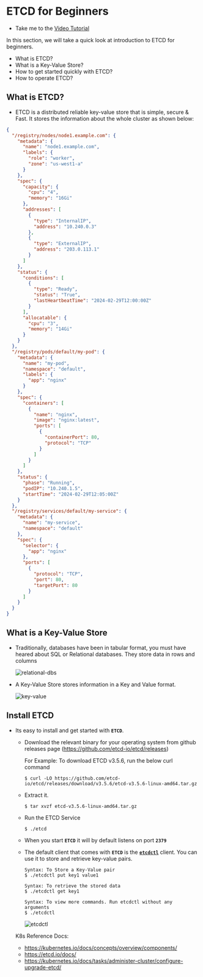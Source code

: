 # ETCD for Beginners

- Take me to the [Video Tutorial](https://kodekloud.com/topic/etcd-for-beginners/)

In this section, we will take a quick look at introduction to ETCD for beginners.

- What is ETCD?
- What is a Key-Value Store?
- How to get started quickly with ETCD?
- How to operate ETCD?

## What is ETCD?

- ETCD is a distributed reliable key-value store that is simple, secure & Fast. It stores the information about the whole cluster as shown below:

```json
{
  "/registry/nodes/node1.example.com": {
    "metadata": {
      "name": "node1.example.com",
      "labels": {
        "role": "worker",
        "zone": "us-west1-a"
      }
    },
    "spec": {
      "capacity": {
        "cpu": "4",
        "memory": "16Gi"
      },
      "addresses": [
        {
          "type": "InternalIP",
          "address": "10.240.0.3"
        },
        {
          "type": "ExternalIP",
          "address": "203.0.113.1"
        }
      ]
    },
    "status": {
      "conditions": [
        {
          "type": "Ready",
          "status": "True",
          "lastHeartbeatTime": "2024-02-29T12:00:00Z"
        }
      ],
      "allocatable": {
        "cpu": "3",
        "memory": "14Gi"
      }
    }
  },
  "/registry/pods/default/my-pod": {
    "metadata": {
      "name": "my-pod",
      "namespace": "default",
      "labels": {
        "app": "nginx"
      }
    },
    "spec": {
      "containers": [
        {
          "name": "nginx",
          "image": "nginx:latest",
          "ports": [
            {
              "containerPort": 80,
              "protocol": "TCP"
            }
          ]
        }
      ]
    },
    "status": {
      "phase": "Running",
      "podIP": "10.240.1.5",
      "startTime": "2024-02-29T12:05:00Z"
    }
  },
  "/registry/services/default/my-service": {
    "metadata": {
      "name": "my-service",
      "namespace": "default"
    },
    "spec": {
      "selector": {
        "app": "nginx"
      },
      "ports": [
        {
          "protocol": "TCP",
          "port": 80,
          "targetPort": 80
        }
      ]
    }
  }
}

```

## What is a Key-Value Store

- Traditionally, databases have been in tabular format, you must have heared about SQL or Relational databases. They store data in rows and columns

  ![relational-dbs](../../images/relational-dbs.PNG)
- A Key-Value Store stores information in a Key and Value format.

  ![key-value](../../images/key-value.PNG)

## Install ETCD

- Its easy to install and get started with **`ETCD`**.

  - Download the relevant binary for your operating system from github releases page (https://github.com/etcd-io/etcd/releases)

    For Example: To download ETCD v3.5.6, run the below curl command

    ```
    $ curl -LO https://github.com/etcd-io/etcd/releases/download/v3.5.6/etcd-v3.5.6-linux-amd64.tar.gz
    ```
  - Extract it.

    ```
    $ tar xvzf etcd-v3.5.6-linux-amd64.tar.gz
    ```
  - Run the ETCD Service

    ```
    $ ./etcd
    ```
  - When you start **`ETCD`** it will by default listens on port **`2379`**
  - The default client that comes with **`ETCD`** is the [**`etcdctl`**](https://github.com/etcd-io/etcd/tree/main/etcdctl) client. You can use it to store and retrieve key-value pairs.

    ```
    Syntax: To Store a Key-Value pair
    $ ./etcdctl put key1 value1
    ```
    ```
    Syntax: To retrieve the stored data
    $ ./etcdctl get key1
    ```
    ```
    Syntax: To view more commands. Run etcdctl without any arguments
    $ ./etcdctl
    ```
    ![etcdctl](../../images/etcdctl.PNG)

  K8s Reference Docs:

  - https://kubernetes.io/docs/concepts/overview/components/
  - https://etcd.io/docs/
  - https://kubernetes.io/docs/tasks/administer-cluster/configure-upgrade-etcd/
